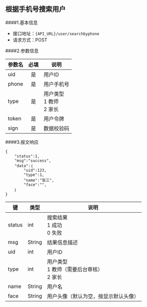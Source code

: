 ## 根据手机号搜索用户

####1.基本信息
- 接口地址：`{API_URL}/user/searchbyphone`  
- 请求方式：POST


####2.参数信息  

| 参数名    | 必填      | 说明      |
| -------   |:-------:  |--------   |
| uid       | 是        | 用户ID    |
| phone     | 是        | 用户手机号|
| type      | 是        | 用户类型<br>1 教师<br>2 家长|
| token     | 是        | 用户令牌  |
| sign      | 是        | 数据校验码|

####3.报文响应

```
{
	"status":1,
	"msg":"success",
	"data":｛
		"uid":123,
		"type":1,
		"name":"张三",
		"face":"",
	｝
}
```

|键    |类型  |说明  |
|------|------|------|
|status|int   |搜索结果<br>1 成功<br>0 失败|
|msg   |String|结果信息描述|
|uid   |int   |用户ID|
|type  |int   |用户类型<br>1 教师（需要后台审核）<br>2 家长|
|name  |String|用户名|
|face  |String|用户头像（默认为空，按显示默认头像）|

